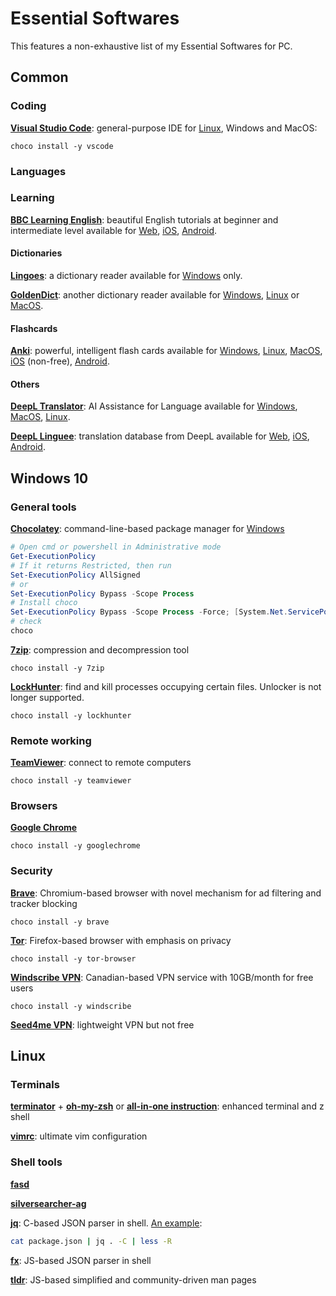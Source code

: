 # Essential Softwares


This features a non-exhaustive list of my Essential Softwares for PC.

## Common

### Coding

[**Visual Studio Code**](https://code.visualstudio.com/): general-purpose IDE for [Linux](https://code.visualstudio.com/docs/setup/linux), Windows and MacOS:

```shell
choco install -y vscode
```

### Languages

### Learning

[**BBC Learning English**](https://www.bbc.co.uk/learningenglish/): beautiful English tutorials at beginner and intermediate level available for [Web](https://www.bbc.co.uk/learningenglish/app), [iOS](https://itunes.apple.com/us/app/bbc-learning-english/id1416610731), [Android](https://play.google.com/store/apps/details?id=uk.co.bbc.learningenglish).

#### Dictionaries

[**Lingoes**](http://www.lingoes.net/): a dictionary reader available for [Windows](http://www.lingoes.net/en/translator/download.htm) only.

[**GoldenDict**](http://goldendict.org/): another dictionary reader available for [Windows](https://github.com/goldendict/goldendict/wiki/Early-Access-Builds-for-Windows), [Linux](https://github.com/goldendict/goldendict/wiki/Early-Access-Builds-for-Linux-Portable) or [MacOS](https://github.com/goldendict/goldendict/wiki/Early-Access-Builds-for-Mac-OS-X).

#### Flashcards

[**Anki**](https://apps.ankiweb.net/): powerful, intelligent flash cards available for [Windows](https://apps.ankiweb.net/), [Linux](https://apps.ankiweb.net/), [MacOS](https://apps.ankiweb.net/), [iOS](https://itunes.apple.com/us/app/ankimobile-flashcards/id373493387) (non-free), [Android](https://play.google.com/store/apps/details?id=com.ichi2.anki).

#### Others

[**DeepL Translator**](https://www.deepl.com/home): AI Assistance for Language available for [Windows](https://www.deepl.com/app), [MacOS](https://www.deepl.com/app), [Linux](https://www.deepl.com/app).

[**DeepL Linguee**](https://www.linguee.com/): translation database from DeepL available for [Web](https://www.linguee.com/), [iOS](https://itunes.apple.com/en/app/id338225335?mt=8), [Android](https://play.google.com/store/apps/details?id=com.linguee.linguee&referrer=utm_source%3Dlinguee%26utm_medium%3Dunknown%26utm_campaign%3DaboutClosure).


## Windows 10

### General tools

[**Chocolatey**](https://chocolatey.org/): command-line-based package manager for [Windows](https://chocolatey.org/install)

```powershell
# Open cmd or powershell in Administrative mode
Get-ExecutionPolicy
# If it returns Restricted, then run
Set-ExecutionPolicy AllSigned
# or
Set-ExecutionPolicy Bypass -Scope Process
# Install choco
Set-ExecutionPolicy Bypass -Scope Process -Force; [System.Net.ServicePointManager]::SecurityProtocol = [System.Net.ServicePointManager]::SecurityProtocol -bor 3072; iex ((New-Object System.Net.WebClient).DownloadString('https://chocolatey.org/install.ps1'))
# check
choco
```

[**7zip**](https://www.7-zip.org/download.html): compression and decompression tool

```shell
choco install -y 7zip
```

[**LockHunter**](https://lockhunter.com/startdownload.htm): find and kill processes occupying certain files. Unlocker is not longer supported.

```shell
choco install -y lockhunter
```

### Remote working

[**TeamViewer**](https://www.teamviewer.com/fr/telecharger/): connect to remote computers

```shell
choco install -y teamviewer
```

### Browsers

[**Google Chrome**](https://www.google.com/intl/fr/chrome/)

```shell
choco install -y googlechrome
```

### Security

[**Brave**](https://brave.com/fr/download/): Chromium-based browser with novel mechanism for ad filtering and tracker blocking

```shell
choco install -y brave
```

[**Tor**](https://www.torproject.org/download/): Firefox-based browser with emphasis on privacy

```shell
choco install -y tor-browser
```

[**Windscribe VPN**](https://windscribe.com/download): Canadian-based VPN service with 10GB/month for free users

```shell
choco install -y windscribe
```

[**Seed4me VPN**](https://seed4.me/pages/download): lightweight VPN but not free

## Linux

### Terminals

[**terminator**](https://terminator-gtk3.readthedocs.io/en/latest/) + [**oh-my-zsh**](https://ohmyz.sh/) or [**all-in-one instruction**](https://gist.github.com/renshuki/3cf3de6e7f00fa7e744a): enhanced terminal and z shell

[**vimrc**](https://github.com/amix/vimrc): ultimate vim configuration

### Shell tools

[**fasd**](https://www.tecmint.com/fasd-quick-access-to-linux-files-and-directories/)

[**silversearcher-ag**](https://github.com/ggreer/the_silver_searcher)

[**jq**](https://github.com/stedolan/jq): C-based JSON parser in shell. [An example](https://www.lewuathe.com/coloring-jq-with-less-command.html):

```bash
cat package.json | jq . -C | less -R
```

[**fx**](https://github.com/antonmedv/fx): JS-based JSON parser in shell

[**tldr**](https://github.com/tldr-pages/tldr): JS-based simplified and community-driven man pages

